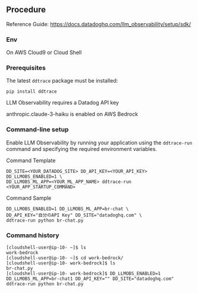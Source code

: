 ## Procedure

Reference Guide: https://docs.datadoghq.com/llm_observability/setup/sdk/


### Env
On AWS Cloud9 or Cloud Shell

### Prerequisites

The latest `ddtrace` package must be installed:

```
pip install ddtrace
```

LLM Observability requires a Datadog API key

anthropic.claude-3-haiku is enabled on AWS Bedrock

### Command-line setup

Enable LLM Observability by running your application using the `ddtrace-run` command and specifying the required environment variables.

Command Template
```
DD_SITE=<YOUR_DATADOG_SITE> DD_API_KEY=<YOUR_API_KEY> DD_LLMOBS_ENABLED=1 \
DD_LLMOBS_ML_APP=<YOUR_ML_APP_NAME> ddtrace-run <YOUR_APP_STARTUP_COMMAND>
```

Command Sample
```
DD_LLMOBS_ENABLED=1 DD_LLMOBS_ML_APP=br-chat \
DD_API_KEY="自分のAPI Key" DD_SITE="datadoghq.com" \
ddtrace-run python br-chat.py
```

### Command history
```
[cloudshell-user@ip-10- ~]$ ls
work-bedrock
[cloudshell-user@ip-10- ~]$ cd work-bedrock/
[cloudshell-user@ip-10- work-bedrock]$ ls
br-chat.py
[cloudshell-user@ip-10- work-bedrock]$ DD_LLMOBS_ENABLED=1 DD_LLMOBS_ML_APP=br-chat1 DD_API_KEY="" DD_SITE="datadoghq.com" 
ddtrace-run python br-chat.py